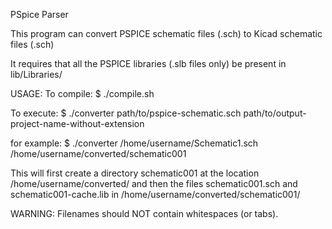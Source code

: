 PSpice Parser

This program can convert PSPICE schematic files (.sch) to Kicad schematic files (.sch)

It requires that all the PSPICE libraries (.slb files only) be present in lib/Libraries/

USAGE:
To compile:
$ ./compile.sh

To execute:
$ ./converter path/to/pspice-schematic.sch path/to/output-project-name-without-extension

for example:
$ ./converter /home/username/Schematic1.sch /home/username/converted/schematic001

This will first create a directory schematic001 at the location /home/username/converted/
and then the files schematic001.sch and schematic001-cache.lib in /home/username/converted/schematic001/

WARNING: Filenames should NOT contain whitespaces (or tabs).
